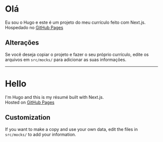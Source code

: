 # Olá

Eu sou o Hugo e este é um projeto do meu currículo feito com Next.js.  
Hospedado no [GitHub Pages](https://gammon64.github.io/)

## Alterações

Se você deseja copiar o projeto e fazer o seu próprio currículo, edite os arquivos em `src/mocks/` para adicionar as suas informações.

---

# Hello

I'm Hugo and this is my résumé built with Next.js.  
Hosted on [GitHub Pages](https://gammon64.github.io/en)

## Customization

If you want to make a copy and use your own data, edit the files in `src/mocks/` to add your information.
